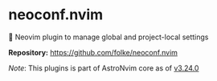 # neoconf.nvim

💼 Neovim plugin to manage global and project-local settings

**Repository:** <https://github.com/folke/neoconf.nvim>

_Note_: This plugins is part of AstroNvim core as of [v3.24.0](https://github.com/AstroNvim/AstroNvim/releases/tag/v3.24.0)
